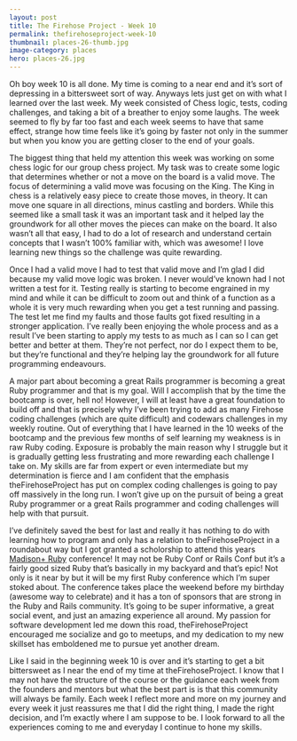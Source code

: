 ```yaml
---
layout: post
title: The Firehose Project - Week 10
permalink: thefirehoseproject-week-10
thumbnail: places-26-thumb.jpg
image-category: places
hero: places-26.jpg
---
```




Oh boy week 10 is all done. My time is coming to a near end and it’s sort of depressing in a bittersweet sort of way. Anyways lets just get on with what I learned over the last week. My week consisted of Chess logic, tests, coding challenges, and taking a bit of a breather to enjoy some laughs. The week seemed to fly by far too fast and each week seems to have that same effect, strange how time feels like it’s going by faster not only in the summer but when you know you are getting closer to the end of your goals.

The biggest thing that held my attention this week was working on some chess logic for our group chess project. My task was to create some logic that determines whether or not a move on the board is a valid move. The focus of determining a valid move was focusing on the King. The King in chess is a relatively easy piece to create those moves, in theory. It can move one square in all directions, minus castling and borders. While this seemed like a small task it was an important task and it helped lay the groundwork for all other moves the pieces can make on the board. It also wasn’t all that easy, I had to do a lot of research and understand certain concepts that I wasn’t 100% familiar with, which was awesome! I love learning new things so the challenge was quite rewarding.

Once I had a valid move I had to test that valid move and I’m glad I did because my valid move logic was broken. I never would’ve known had I not written a test for it. Testing really is starting to become engrained in my mind and while it can be difficult to zoom out and think of a function as a whole it is very much rewarding when you get a test running and passing. The test let me find my faults and those faults got fixed resulting in a stronger application. I’ve really been enjoying the whole process and as a result I’ve been starting to apply my tests to as much as I can so I can get better and better at them. They’re not perfect, nor do I expect them to be, but they’re functional and they’re helping lay the groundwork for all future programming endeavours.

A major part about becoming a great Rails programmer is becoming a great Ruby programmer and that is my goal. Will I accomplish that by the time the bootcamp is over, hell no! However, I will at least have a great foundation to build off and that is precisely why I’ve been trying to add as many Firehose coding challenges (which are quite difficult) and codewars challenges in my weekly routine. Out of everything that I have learned in the 10 weeks of the bootcamp and the previous few months of self learning my weakness is in raw Ruby coding. Exposure is probably the main reason why I struggle but it is gradually getting less frustrating and more rewarding each challenge I take on. My skills are far from expert or even intermediate but my determination is fierce and I am confident that the emphasis theFirehoseProject has put on complex coding challenges is going to pay off massively in the long run. I won’t give up on the pursuit of being a great Ruby programmer or a great Rails programmer and coding challenges will help with that pursuit.

I’ve definitely saved the best for last and really it has nothing to do with learning how to program and only has a relation to theFirehoseProject in a roundabout way but I got granted a scholorship to attend this years [Madison+ Ruby](http://madisonpl.us/ruby/) conference! It may not be Ruby Conf or Rails Conf but it’s a fairly good sized Ruby that’s basically in my backyard and that’s epic! Not only is it near by but it will be my first Ruby conference which I’m super stoked about. The conference takes place the weekend before my birthday (awesome way to celebrate) and it has a ton of sponsors that are strong in the Ruby and Rails community. It’s going to be super informative, a great social event, and just an amazing experience all around. My passion for software development led me down this road, theFirehoseProject encouraged me socialize and go to meetups, and my dedication to my new skillset has emboldened me to pursue yet another dream.

Like I said in the beginning week 10 is over and it’s starting to get a bit bittersweet as I near the end of my time at theFirehoseProject. I know that I may not have the structure of the course or the guidance each week from the founders and mentors but what the best part is is that this community will always be family. Each week I reflect more and more on my journey and every week it just reassures me that I did the right thing, I made the right decision, and I’m exactly where I am suppose to be. I look forward to all the experiences coming to me and everyday I continue to hone my skills.
